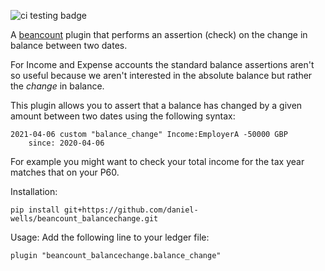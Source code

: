 ![ci testing badge](https://github.com/daniel-wells/beancount_balancechange/actions/workflows/python-app.yml/badge.svg)

A [beancount](https://beancount.github.io/docs/) plugin that performs an assertion (check) on the change in balance between two dates.

For Income and Expense accounts the standard balance assertions aren't so useful
because we aren't interested in the absolute balance but rather the _change_ in balance.

This plugin allows you to assert that a balance has changed by a given amount between
two dates using the following syntax:
```
2021-04-06 custom "balance_change" Income:EmployerA -50000 GBP
    since: 2020-04-06
```
For example you might want to check your total income for the tax year matches that on your P60.

Installation:
```
pip install git+https://github.com/daniel-wells/beancount_balancechange.git
```

Usage:
Add the following line to your ledger file:
```
plugin "beancount_balancechange.balance_change"
```
